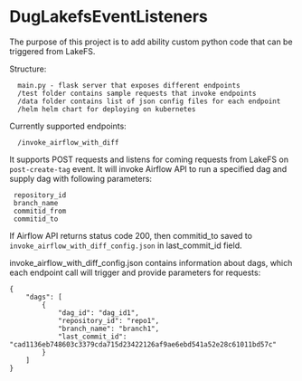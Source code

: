 # DugLakefsEventListeners

The purpose of this project is to add ability custom python code that can be triggered from LakeFS.

Structure:

      main.py - flask server that exposes different endpoints
      /test folder contains sample requests that invoke endpoints
      /data folder contains list of json config files for each endpoint
      /helm helm chart for deploying on kubernetes  


Currently supported endpoints:

      /invoke_airflow_with_diff

It supports POST requests and listens for coming requests from LakeFS on `post-create-tag` event. It will invoke Airflow API to run a specified dag and supply dag with following parameters:


     repository_id
     branch_name
     commitid_from
     commitid_to 

If Airflow API returns status code 200, then commitid_to saved to 
`invoke_airflow_with_diff_config.json` in last_commit_id field.

invoke_airflow_with_diff_config.json contains information about dags, which each endpoint call will trigger and provide parameters for requests:

    {
        "dags": [
            {
                "dag_id": "dag_id1",
                "repository_id": "repo1",
                "branch_name": "branch1",
                "last_commit_id": "cad1136eb748603c3379cda715d23422126af9ae6ebd541a52e28c61011bd57c"
            }
        ]
    }